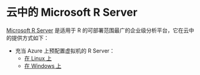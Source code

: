 <properties
    pageTitle="云中的 Microsoft R Server"
    description="云中的 Microsoft R Server"
    keywords="Microsoft R Server"
    services="virtual-machines-linux"
    documentationcenter=""
    tags=""
    author="j-martens"
    manager=""
    editor="j-martens" />
<tags
    ms.service="virtual-machines-linux"
    ms.workload=""
    ms.tgt_pltfrm="na"
    ms.devlang="na"
    ms.topic=""
    ms.date="01/14/2017"
    wacn.date=""
    ms.author="j-martens" />  


# 云中的 Microsoft R Server

[Microsoft R Server](https://msdn.microsoft.com/zh-cn/microsoft-r/rserver) 是适用于 R 的可部署范围最广的企业级分析平台，它在云中的提供方式如下：

* 充当 Azure 上预配置虚拟机的 R Server：
    * [在 Linux 上](/documentation/articles/microsoft-r-vm-azure-rserver-linux-9.0.1)
    * [在 Windows 上](/documentation/articles/microsoft-r-vm-azure-rserver-sql-server-2016-enterprise)

<!---HONumber=Mooncake_0213_2017-->